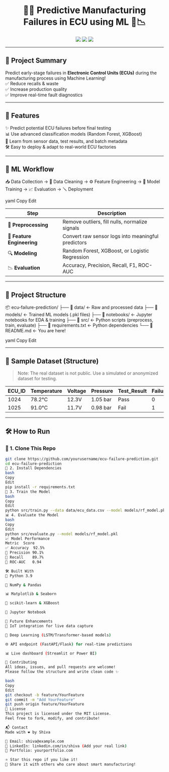<h1 align="center">🔧🔮 Predictive Manufacturing Failures in ECU using ML 🚗📉</h1>

<p align="center">
  <img src="https://img.shields.io/badge/ML-ECU%20Failure%20Prediction-blue?style=for-the-badge&logo=python" />
  <img src="https://img.shields.io/badge/Python-3.9-yellow?style=for-the-badge&logo=python" />
  <img src="https://img.shields.io/badge/Status-Active-brightgreen?style=for-the-badge" />
</p>

---

## 📘 Project Summary

Predict early-stage failures in **Electronic Control Units (ECUs)** during the manufacturing process using Machine Learning!  
✅ Reduce recalls & waste  
✅ Increase production quality  
✅ Improve real-time fault diagnostics

---

## 🚀 Features

✨ Predict potential ECU failures before final testing  
📊 Use advanced classification models (Random Forest, XGBoost)  
🧠 Learn from sensor data, test results, and batch metadata  
🛠 Easy to deploy & adapt to real-world ECU factories

---

## 🧠 ML Workflow

📥 Data Collection → 🧹 Data Cleaning → ⚙️ Feature Engineering → 🤖 Model Training → 📈 Evaluation → 🪛 Deployment

yaml
Copy
Edit

| Step | Description |
|------|-------------|
| 🧽 **Preprocessing** | Remove outliers, fill nulls, normalize signals |
| 🧬 **Feature Engineering** | Convert raw sensor logs into meaningful predictors |
| 🔍 **Modeling** | Random Forest, XGBoost, or Logistic Regression |
| 📉 **Evaluation** | Accuracy, Precision, Recall, F1, ROC-AUC |

---

## 📁 Project Structure

📦 ecu-failure-prediction/
├── 📂 data/ ← Raw and processed data
├── 📂 models/ ← Trained ML models (.pkl files)
├── 📂 notebooks/ ← Jupyter notebooks for EDA & training
├── 📂 src/ ← Python scripts (preprocess, train, evaluate)
├── 📄 requirements.txt ← Python dependencies
└── 📄 README.md ← You are here!

yaml
Copy
Edit

---

## 🧪 Sample Dataset (Structure)

> Note: The real dataset is not public. Use a simulated or anonymized dataset for testing.

| ECU_ID | Temperature | Voltage | Pressure | Test_Result | Failure |
|--------|-------------|---------|----------|-------------|---------|
| 1024   | 78.2°C      | 12.3V   | 1.05 bar | Pass        | 0       |
| 1025   | 91.0°C      | 11.7V   | 0.98 bar | Fail        | 1       |

---

## 🛠 How to Run

### 🔧 1. Clone This Repo

```bash
git clone https://github.com/yourusername/ecu-failure-prediction.git
cd ecu-failure-prediction
🐍 2. Install Dependencies
bash
Copy
Edit
pip install -r requirements.txt
🤖 3. Train the Model
bash
Copy
Edit
python src/train.py --data data/ecu_data.csv --model models/rf_model.pkl
📊 4. Evaluate the Model
bash
Copy
Edit
python src/evaluate.py --model models/rf_model.pkl
📈 Model Performance
Metric	Score
✅ Accuracy	92.5%
🎯 Precision	90.1%
🔁 Recall	89.7%
🧪 ROC-AUC	0.94

🛠️ Built With
🐍 Python 3.9

🧮 NumPy & Pandas

📊 Matplotlib & Seaborn

🤖 scikit-learn & XGBoost

📓 Jupyter Notebook

🔮 Future Enhancements
📡 IoT integration for live data capture

🧠 Deep Learning (LSTM/Transformer-based models)

🌐 API endpoint (FastAPI/Flask) for real-time predictions

📊 Live dashboard (Streamlit or Power BI)

🤝 Contributing
All ideas, issues, and pull requests are welcome!
Please follow the structure and write clean code ✨

bash
Copy
Edit
git checkout -b feature/YourFeature
git commit -m "Add YourFeature"
git push origin feature/YourFeature
📜 License
This project is licensed under the MIT License.
Feel free to fork, modify, and contribute!

📬 Contact
Made with ❤️ by Shiva

📧 Email: shiva@example.com
🔗 LinkedIn: linkedin.com/in/shiva (Add your real link)
📁 Portfolio: yourportfolio.com

⭐ Star this repo if you like it!
📢 Share it with others who care about smart manufacturing!
